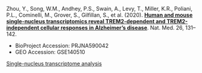 Zhou, Y., Song, W.M., Andhey, P.S., Swain, A., Levy, T., Miller, K.R., Poliani, P.L., Cominelli, M., Grover, S., Gilfillan, S., et al. (2020). **[Human and mouse single-nucleus transcriptomics reveal TREM2-dependent and TREM2-independent cellular responses in Alzheimer’s disease](https://www.nature.com/articles/s41591-019-0695-9)**. Nat. Med. 26, 131–142.

- BioProject Accession: PRJNA590042
- GEO Accession: GSE140510

[Single-nucleus transcriptome analysis](https://jlduan.github.io/Replica/s41591-019-0695-9/notebooks/analyze_refactored_ragg.html)
